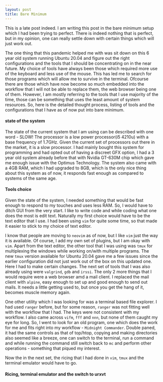 ```yaml
---
layout: post
title: Bare Minimum
---
```


This is a late post indeed. I am writing this post in the bare minimum setup which I had been trying to perfect.
There is indeed nothing that is perfect, but in my opinion, one can really settle down with certain things which
will just work out.

The one thing that this pandemic helped me with was sit down on this 6 year old system running Ubuntu 20.04 and
figure out the right configurations and the tools that I should be concentrating on in the near future. My choice
of tools have always been those which required more use of the keyboard and less use of the mouse. This has led
me to search for those programs which will allow me to survive in the terminal. Ofcourse there are those which
have now become so much embedded into the workflow that I will not be able to replace them, the web browser being
one of them. However, I am mostly referring to the tools that I use majority of the time, those can be something
that uses the least amount of system resources. So, here is the detailed thought process, listing of tools and
the configurations that I have as of now put into bare minimum.

#### state of the system
The state of the current system that I am using can be described with one word - SLOW! The processor is a low
power processor(i5 4210u) with a base frequency of 1.7GHz. Given the current set of processors out there in the
market, it is a slow processor. I had mainly bought this system for programming and had opted out of having a
discreet GFX option, I had a 3 year old system already before that with Nvidia GT-630M chip which gave me enough
issue with the Optimus Technology. The system also came with a 4GB RAM, which I had upgraded to 8GB, which is the
only nice thing about this system as of now, it responds fast enough as compared to systems of the same age.

#### Tools choice
Given the state of the system, I needed something that would be fast enough to respond to my touches and uses
less RAM. So, I would have to ditch GUI from the very start. I like to write code and while coding what one
does the most is edit text. Naturally my first choice would have to be the text editor that I use. I had been
using `vim` for quite some time, so that made it easier to stick to my choice of text editor.

I know that people are moving to `neovim` as of now, but I like `vim` just the way it is available. Of course,
I add my own set of plugins, but I am okay with `vim`. Apart from the text editor, the other tool that I was
using was `tmux` for multiplexing the windows while working on/with multiple programs. The new `tmux` version
available for Ubuntu 20.04 gave me a few issues since the earlier configuration did not just work out of the
box on this updated one. Here I had to make certain changes. The next set of tools that I was also already
using were `valgrind`, `gdb` and `irssi`. The only 2 more things that I would require were a web browser amd a
mail client. I replaced the mail client with `alpine`, easy enough to set up and good enough to send out mails. It
needs a little getting used to, but once you get the hang of it, becomes muscle memory again.

One other utility which I was looking for was a terminal based file explorer. I had used `ranger` before, but for
some reason, `ranger` was not fitting well with the workflow that I had. The keys were not consistent with my
workflow. I also came across `vifm`, `fff` and `nnn`, but none of them caught my eye for long. So, I went to look
for an old program, one which does the work for me and fits right into my workflow - `Midnight Commander`.
Double paned, it had the same controls as that of top/htop, copying and making directories also seemed like a breeze,
one can switch to the terminal, run a command and while running the command still switch back to `mc` and perform
other operations - something that piqued my interest.

Now the in the next set, the ricing that I had done in `vim`, `tmux` and the terminal emulator would have to go.

#### Ricing, terminal emulator and the switch to urxvt
